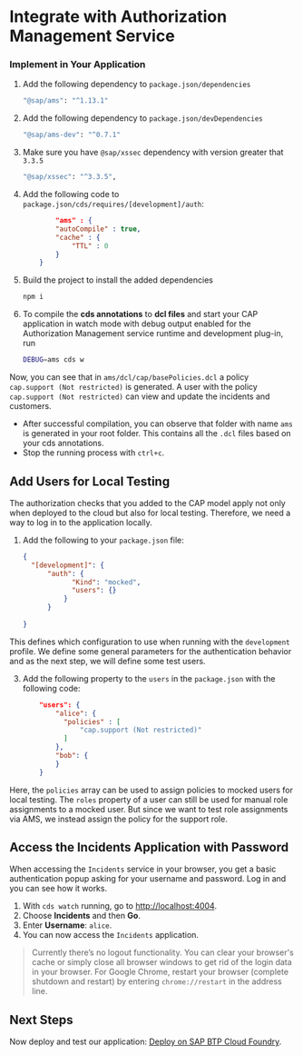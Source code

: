 # Integrate with Authorization Management Service


 ###  Implement in Your Application

 1. Add the following dependency to  `package.json/dependencies`
    ```bash
    "@sap/ams": "^1.13.1"
    ```
 2. Add the following dependency to  `package.json/devDependencies`
    ```bash
    "@sap/ams-dev": "^0.7.1"
    ```
  3. Make sure you have `@sap/xssec` dependency with version greater that `3.3.5`
      ```bash
      "@sap/xssec": "^3.3.5",
      ```
 3. Add the following code to  `package.json/cds/requires/[development]/auth`: 
    ```json
            "ams" : {
            "autoCompile" : true,
            "cache" : {
                "TTL" : 0
            }
        }
    ```
 4. Build the project to install the added dependencies
    ```bash
    npm i
    ```
 5. To compile the **cds annotations** to **dcl files** and start your CAP application in watch mode with debug output enabled for the Authorization Management service runtime and development plug-in, run 
    ```bash
    DEBUG=ams cds w
    ```
  
Now, you can see that in ```ams/dcl/cap/basePolicies.dcl``` a policy ```cap.support (Not restricted)``` is generated. A user with the policy `cap.support (Not restricted)` can view and update the incidents and customers.

* After successful compilation, you can observe that folder with name ```ams``` is generated in your root folder. This contains all the `.dcl` files based on your cds annotations.<br />
* Stop the running process with ```ctrl+c```.


## Add Users for Local Testing

The authorization checks that you added to the CAP model apply not only when deployed to the cloud but also for local testing. Therefore, we need a way to log in to the application locally.


1. Add the following to your `package.json` file:
    ```json
    {
      "[development]": {
          "auth": {
                "Kind": "mocked",
                "users": {}
              } 
          }
      
    }
    ```

  This defines which configuration to use when running with the `development` profile. We define some general parameters for the authentication behavior and as the next step, we will define some test users.

3. Add the following property to the `users` in the `package.json` with the following code: 


      ```json
          "users": {
              "alice": {
                "policies" : [
                    "cap.support (Not restricted)"
                ]
              },
              "bob": {
              }
          }
      ```
  Here, the `policies` array can be used to assign policies to mocked users for local testing. The `roles` property of a user can still be used for manual role assignments to a mocked user. But since we want to test role assignments via AMS, we instead assign the policy for the support role.


## Access the Incidents Application with Password

When accessing the `Incidents` service in your browser, you get a basic authentication popup asking for your username and password. Log in and you can see how it works.

1. With `cds watch` running, go to <http://localhost:4004>.
2. Choose **Incidents** and then **Go**.
3. Enter **Username**: <span class="impl node"> `alice`.
4. You can now access the `Incidents` application.

>Currently there’s no logout functionality. You can clear your browser's cache or simply close all browser windows to get rid of the login data in your browser.
For Google Chrome, restart your browser (complete shutdown and restart) by entering `chrome://restart` in the address line.<br/>

## Next Steps

Now deploy and test our application: [Deploy on SAP BTP Cloud Foundry](./3-deploy-to-cf.md).
